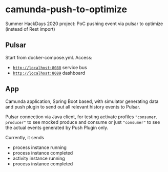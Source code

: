 # camunda-push-to-optimize
Summer HackDays 2020 project: PoC pushing event via pulsar to optimize (instead of Rest import)

## Pulsar

Start from docker-compose.yml. Access:
- [`http://localhost:8088`](http://localhost:8088) service bus
- [`http://localhost:8089`](http://localhost:8089) dashboard

## App

Camunda application, Spring Boot based, with simulator generating data and push plugin to send out all relevant history events to Pulsar.

Pulsar connection via Java client, for testing activate profiles
`"consumer, producer"`
to see mocked produce and consume
or just
`"consumer"`
to see the actual events generated by Push Plugin only.

Currently, it sends

* process instance running
* process instance completed
* activity instance running
* process instance completed